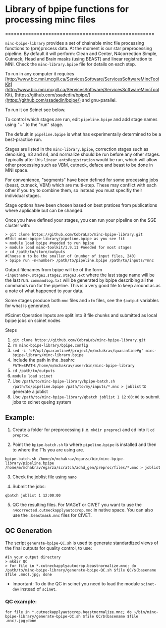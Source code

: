 # Library of bpipe functions for processing minc files
====================================================

`minc-bpipe-library` provides a set of chainable minc file processing functions to (pre)process data. At the moment is our star preprocessing pipeline. By default it will perform: Clean and Center, N4correction Simple, Cutneck, Head and Brain masks (using BEAST) and linear registration to MNI. Check the `minc-library.bpipe` file for details on each step. 

To run in any computer it requires [http://www.bic.mni.mcgill.ca/ServicesSoftware/ServicesSoftwareMincToolKit](http://www.bic.mni.mcgill.ca/ServicesSoftware/ServicesSoftwareMincToolKit), [https://github.com/ssadedin/bpipe/](https://github.com/ssadedin/bpipe/) and gnu-parallel.

To run it on Scinet see below.

To control which stages are run, edit ``pipeline.bpipe`` and add stage names using "+" to the "run" stage.

The default in ``pipeline.bpipe`` is what has experimentally determined to be a best-practice run.

Stages are listed in the ``minc-library.bpipe``, correction stages such as denoising, n3 and n4, and normalize
should be run before any other stages. Typically after this ``linear_antsRegistration`` would be run, which will
allow other processing such as VBM, cutneck, deface and beast to be done in MNI space.

For convenience, "segments" have been defined for some processing jobs (beast, cutneck, VBM) which are multi-step.
These may conflict with each other if you try to combine them, so instead you must specifiy their individual stages.

Stage options have been chosen based on best pratices from publications where applicable but can be changed.

Once you have defined your stages, you can run your pipeline on the SGE cluster with:
```
> git clone https://github.com/CobraLab/minc-bpipe-library.git
#Edit minc-bpipe-library/pipeline.bpipe as you see fit
> module load bpipe #needed to run bpipe
> module load minc-toolkit/1.9.11 #needed for most stages
> cd /path/to/store/outputs
#Choose n to be the smaller of (number of input files, 240)
> bpipe run -n<number> /path/to/pipeline.bpipe /path/to/inputs/*mnc
```

Output filenames from bpipe will be of the form ``<inputname>.stage1.stage2.stage3.ext`` where the last stage
name will be the last run. ``commandlog.txt`` will be generated by bpipe describing all the commands run for
the pipeline. This is a very good file to keep around as as a note of what happened to your data.

Some stages produce both ``mnc`` files and ``xfm`` files, see the ``$output`` variables for what is generated.

#Scinet Operation
Inputs are split into 8 file chunks and submitted as local bpipe jobs on scinet nodes

Steps

1. ``git clone https://github.com/CobraLab/minc-bpipe-library.git``
2. ``rm minc-bpipe-library/bpipe.config``
3. ``sed -i 's#/opt/quarantine#/project/m/mchakrav/quarantine#g' minc-bpipe-library/minc-library.bpipe``
4. Include the path in the .bashrc ``PATH=$PATH:/home/m/mchakrav/user/bin/minc-bpipe-library``
5. ``cd /path/to/outputs``
6. ``module load scinet``
7. Use ``/path/to/minc-bpipe-library/bpipe-batch.sh /path/to/pipeline.bpipe /path/to/my/inputs/*.mnc > joblist`` to generate a joblist
8. Use ``/path/to/minc-bpipe-library/qbatch joblist 1 12:00:00`` to submit jobs to scinet queing system

## Example:

1. Create a folder for preprocessing (i.e. `mkdir preproc`) and cd into it `cd preproc`.

2. Point the `bpipe-batch.sh` to where `pipeline.bpipe` is installed and then to where the T1s you are using are.

`bpipe-batch.sh /home/m/mchakrav/egarza/bin/minc-bpipe-library/pipeline.bpipe /home/m/mchakrav/egarza/scratch/adhd_gen/preproc/files/*.mnc > joblist`

3. Check the joblist file using `nano`

4. Submit the jobs:

`qbatch joblist 1 12:00:00`

5. QC the resulting files. For MAGeT or CIVET you want to use the `n4corrected.cutneckapplyautocrop.mnc` in native space. You can also use the `.beastmask.mnc` files for CIVET.

## QC Generation
The script ``generate-bpipe-QC.sh`` is used to generate standardized views of the final outputs for quality control, to use:

```
#In your output directory
> mkdir QC
> for file in *.cutneckapplyautocrop.beastnormalize.mnc; do /path/to/minc-bpipe-library/generate-bpipe-QC.sh $file QC/$(basename $file .mnc).jpg; done
```
* Important: To do the QC in scinet you need to load the module `scinet-dev` instead of `scinet`.

### QC example:

`for file in *.cutneckapplyautocrop.beastnormalize.mnc; do ~/bin/minc-bpipe-library/generate-bpipe-QC.sh $file QC/$(basename $file .mnc).jpg;done`

